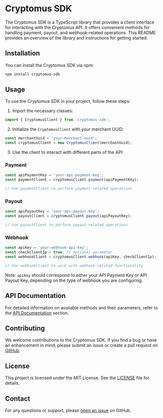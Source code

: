 # Cryptomus SDK

The Cryptomus SDK is a TypeScript library that provides a client interface for interacting with the Cryptomus API. It offers convenient methods for handling payment, payout, and webhook-related operations. This README provides an overview of the library and instructions for getting started.

## Installation

You can install the Cryptomus SDK via npm:

```bash
npm install cryptomus-sdk
```

## Usage

To use the Cryptomus SDK in your project, follow these steps:

1. Import the necessary classes:

```javascript
import { CryptomusClient } from 'cryptomus-sdk';
```

2. Initialize the `CryptomusClient` with your merchant UUID:

```javascript
const merchantUuid = 'your-merchant-uuid';
const cryptomusClient = new CryptomusClient(merchantUuid);
```

3. Use the client to interact with different parts of the API:

### Payment

```javascript
const apiPaymentKey = 'your-api-payment-key';
const paymentClient = cryptomusClient.payment(apiPaymentKey);

// Use paymentClient to perform payment-related operations
```

### Payout

```javascript
const apiPayoutKey = 'your-api-payout-key';
const payoutClient = cryptomusClient.payout(apiPayoutKey);

// Use payoutClient to perform payout-related operations
```

### Webhook

```javascript
const apiKey = 'your-webhook-api-key';
const checkClientIp = true; // Optional parameter
const webhookClient = cryptomusClient.webhook(apiKey, checkClientIp);

// Use webhookClient to work with webhook-related functionality
```

Note: `apiKey` should correspond to either your API Payment Key or API Payout Key, depending on the type of webhook you are configuring.


## API Documentation

For detailed information on available methods and their parameters, refer to the [API Documentation](https://doc.cryptomus.com/) section.

## Contributing

We welcome contributions to the Cryptomus SDK. If you find a bug or have an enhancement in mind, please submit an issue or create a pull request on [GitHub](https://github.com/noteeeeee/cryptomus-sdk).

## License

This project is licensed under the MIT License. See the [LICENSE](LICENSE) file for details.

## Contact

For any questions or support, please [open an issue](https://github.com/noteeeeee/cryptomus-sdk/issues) on GitHub.